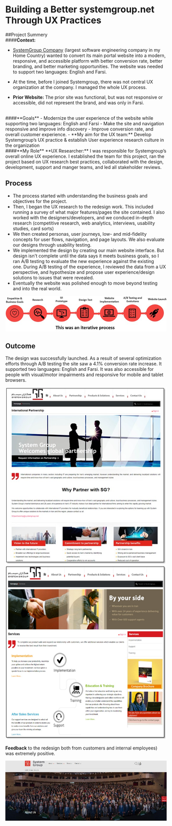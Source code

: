 Building a Better systemgroup.net Through UX Practices
=========
##Project Summery
<br>
####**Context:** 
- [SystemGroup Company](https://www.systemgroup.net/) (largest software engineering company in my Home Country) wanted to convert its main portal website into a modern, responsive, and accessible platform with better conversion rate, better branding, and better marketing opportunities. The website was needed to support two languages: English and Farsi.

- At the time, before I joined Systemgroup, there was not central UX organization at the company. I managed the whole UX process.

- **Prior Website:** The prior site was functional, but was not responsive or accessible, did not represent the brand, and was only in Farsi.

<br>
####**Goals**
- Modernize the user experience of the website while supporting two languages: English and Farsi
- Make the site and navigation responsive and improve info discovery
- Improve conversion rate, and overall customer experience.
- **My aim for the UX team:** Develop Systemgroup’s UX practice & establish User experience research culture in the organization

<br>
####**My Role**
**UX Researcher:** I was responsible for Systemgroup’s overall online UX experience. I established the team for this project, ran the project based on UX research best practices, collaborated with the design, development, support and manger teams, and led all stakeholder reviews.

Process
-------
- The process started with understanding the business goals and objectives for the project. 
- Then, I began the UX research to the redesign work. This included running a survey of what major features/pages the site contained. I also worked with the designers/developers, and we conduced  in-depth research (competitive research, web analytics, interviews, usability studies, card sorts) 
- We then created personas, user journeys, low- and mid-fidelity concepts for user flows, navigation, and page layouts. We also evaluate our designs through usability testing.
- We implemented the design by creating our main website interface. But design isn't complete until the data says it meets business goals, so I ran A/B testing to evaluate the new experience against the existing one. During A/B testing of the experience, I reviewed the data from a UX perspective, and hypothesize and propose user experience/design solutions to issues that were revealed.
- Eventually the website was polished enough to move beyond testing and into the real world.

![](images/sg/01.jpg)

 Outcome
-------
The design was successfully launched. As a result of several optimization efforts through A/B testing the site saw a 4.1% conversion rate increase. It supported two languages: English and Farsi. It was also accessible for people with visual/motor impairments and responsive for mobile and tablet browsers.

![](images/sg/02.jpg)
![](images/sg/03.jpg)

**Feedback** to the redesign both from customers and internal employees) was extremely positive. 

![](images/sg/04.jpg)